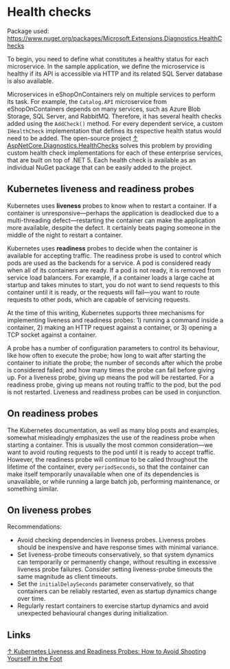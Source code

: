 # Health checks

Package used: https://www.nuget.org/packages/Microsoft.Extensions.Diagnostics.HealthChecks

To begin, you need to define what constitutes a healthy status for each microservice. In the sample application, we define the microservice is healthy if its API is accessible via HTTP and its related SQL Server database is also available.

Microservices in eShopOnContainers rely on multiple services to perform its task. For example, the `Catalog.API` microservice from eShopOnContainers depends on many services, such as Azure Blob Storage, SQL Server, and RabbitMQ. Therefore, it has several health checks added using the `AddCheck()` method. For every dependent service, a custom `IHealthCheck` implementation that defines its respective health status would need to be added.
The open-source project [↑ AspNetCore.Diagnostics.HealthChecks](https://github.com/Xabaril/AspNetCore.Diagnostics.HealthChecks) solves this problem by providing custom health check implementations for each of these enterprise services, that are built on top of .NET 5. Each health check is available as an individual NuGet package that can be easily added to the project.

## Kubernetes liveness and readiness probes

Kubernetes uses **liveness** probes to know when to restart a container. If a container is unresponsive—perhaps the application is deadlocked due to a multi-threading defect—restarting the container can make the application more available, despite the defect. It certainly beats paging someone in the middle of the night to restart a container.

Kubernetes uses **readiness** probes to decide when the container is available for accepting traffic. The readiness probe is used to control which pods are used as the backends for a service. A pod is considered ready when all of its containers are ready. If a pod is not ready, it is removed from service load balancers. For example, if a container loads a large cache at startup and takes minutes to start, you do not want to send requests to this container until it is ready, or the requests will fail—you want to route requests to other pods, which are capable of servicing requests.

At the time of this writing, Kubernetes supports three mechanisms for implementing liveness and readiness probes: 1) running a command inside a container, 2) making an HTTP request against a container, or 3) opening a TCP socket against a container.

A probe has a number of configuration parameters to control its behaviour, like how often to execute the probe; how long to wait after starting the container to initiate the probe; the number of seconds after which the probe is considered failed; and how many times the probe can fail before giving up. For a liveness probe, giving up means the pod will be restarted. For a readiness probe, giving up means not routing traffic to the pod, but the pod is not restarted. Liveness and readiness probes can be used in conjunction.

## On readiness probes

The Kubernetes documentation, as well as many blog posts and examples, somewhat misleadingly emphasizes the use of the readiness probe when starting a container. This is usually the most common consideration—we want to avoid routing requests to the pod until it is ready to accept traffic. However, the readiness probe will continue to be called throughout the lifetime of the container, every `periodSeconds`, so that the container can make itself temporarily unavailable when one of its dependencies is unavailable, or while running a large batch job, performing maintenance, or something similar.

## On liveness probes

Recommendations:

- Avoid checking dependencies in liveness probes. Liveness probes should be inexpensive and have response times with minimal variance.
- Set liveness-probe timeouts conservatively, so that system dynamics can temporarily or permanently change, without resulting in excessive liveness probe failures. Consider setting liveness-probe timeouts the same magnitude as client timeouts.
- Set the `initialDelaySeconds` parameter conservatively, so that containers can be reliably restarted, even as startup dynamics change over time.
- Regularly restart containers to exercise startup dynamics and avoid unexpected behavioural changes during initialization.

## Links

[↑ Kubernetes Liveness and Readiness Probes: How to Avoid Shooting Yourself in the Foot](https://blog.colinbreck.com/kubernetes-liveness-and-readiness-probes-how-to-avoid-shooting-yourself-in-the-foot)
